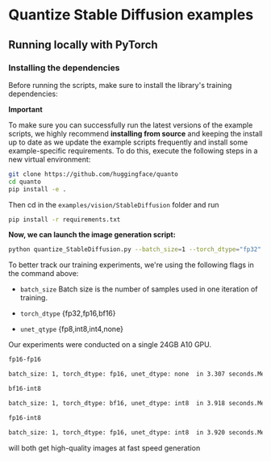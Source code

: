 # Quantize Stable Diffusion examples

## Running locally with PyTorch

### Installing the dependencies

Before running the scripts, make sure to install the library's training dependencies:

**Important**

To make sure you can successfully run the latest versions of the example scripts, we highly recommend **installing from source** and keeping the install up to date as we update the example scripts frequently and install some example-specific requirements. To do this, execute the following steps in a new virtual environment:
```bash
git clone https://github.com/huggingface/quanto
cd quanto
pip install -e .
```

Then cd in the `examples/vision/StableDiffusion` folder and run
```bash
pip install -r requirements.txt
```

**Now, we can launch the image generation script:**

```bash
python quantize_StableDiffusion.py --batch_size=1 --torch_dtype="fp32"
```

To better track our training experiments, we're using the following flags in the command above:

* `batch_size` Batch size is the number of samples used in one iteration of training.

* `torch_dtype` {fp32,fp16,bf16}
* `unet_qtype` {fp8,int8,int4,none}

Our experiments were conducted on a single 24GB A10 GPU.
```bash
fp16-fp16

batch_size: 1, torch_dtype: fp16, unet_dtype: none  in 3.307 seconds.Memory: 3.192GB.
```

```bash
bf16-int8

batch_size: 1, torch_dtype: bf16, unet_dtype: int8  in 3.918 seconds.Memory: 2.644GB.
```

```bash
fp16-int8

batch_size: 1, torch_dtype: fp16, unet_dtype: int8  in 3.920 seconds.Memory: 2.634GB.
``` 

will both get high-quality images at fast speed generation